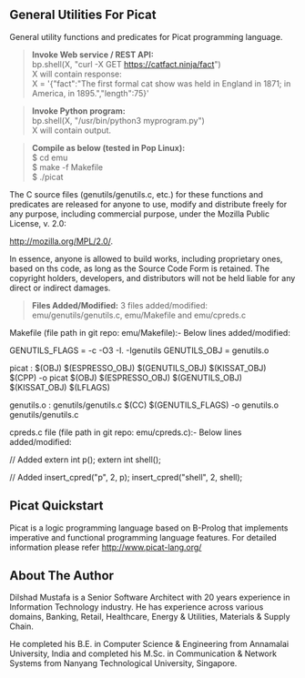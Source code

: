 General Utilities For Picat
-------------
General utility functions and predicates for Picat programming language. 
> **Invoke Web service / REST API:**
<br>bp.shell(X, "curl -X GET https://catfact.ninja/fact")
<br>X will contain response:
<br>X = '{"fact":"The first formal cat show was held in England in 1871; in America, in 1895.","length":75}'

> **Invoke Python program:**
<br>bp.shell(X, "/usr/bin/python3 myprogram.py")
<br>X will contain output.

> **Compile as below (tested in Pop Linux):**
<br>$ cd emu
<br>$ make -f Makefile
<br>$ ./picat

The C source files (genutils/genutils.c, etc.) for these functions and predicates are released for anyone to use, modify and distribute freely for any purpose, including commercial purpose, under the Mozilla Public License, v. 2.0:

http://mozilla.org/MPL/2.0/. 

In essence, anyone is allowed to build works, including
proprietary ones, based on ths code, as long as the Source
Code Form is retained. The copyright holders, developers,
and distributors will not be held liable for any direct or
indirect damages.

> **Files Added/Modified:**
3 files added/modified: emu/genutils/genutils.c, emu/Makefile and emu/cpreds.c

Makefile (file path in git repo: emu/Makefile):-
Below lines added/modified:

GENUTILS_FLAGS = -c -O3 -I. -Igenutils
GENUTILS_OBJ = genutils.o

picat : $(OBJ) $(ESPRESSO_OBJ) $(GENUTILS_OBJ) $(KISSAT_OBJ)  
    $(CPP) -o picat $(OBJ) $(ESPRESSO_OBJ) $(GENUTILS_OBJ) $(KISSAT_OBJ) $(LFLAGS)  

genutils.o : genutils/genutils.c
    $(CC) $(GENUTILS_FLAGS) -o genutils.o genutils/genutils.c

cpreds.c file (file path in git repo: emu/cpreds.c):-
Below lines added/modified:

// Added
extern int p();
extern int shell();

// Added
insert_cpred("p", 2, p);
insert_cpred("shell", 2, shell);


Picat Quickstart
-------------
Picat is a logic programming language based on B-Prolog that implements imperative and functional programming language features. For detailed information please refer http://www.picat-lang.org/

About The Author
--------------------
Dilshad Mustafa is a Senior Software Architect with 20 years experience in Information Technology industry. He has experience across various domains, Banking, Retail, Healthcare, Energy & Utilities, Materials & Supply Chain.

He completed his B.E. in Computer Science & Engineering from Annamalai University, India and completed his M.Sc. in Communication & Network Systems from Nanyang Technological University, Singapore.
